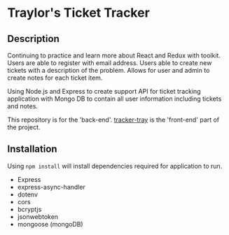 # Traylor's Ticket Tracker

## Description

Continuing to practice and learn more about React and Redux with toolkit. Users are able to register with email address. Users able to create new tickets with a description of the problem. Allows for user and admin to create notes for each ticket item.

Using Node.js and Express to create support API for ticket tracking application with Mongo DB to contain all user information including tickets and notes.

This repository is for the 'back-end'.
[tracker-tray](https://github.com/TTraylor310/tracker-tray) is the 'front-end' part of the project.

## Installation

Using `npm install` will install dependencies required for application to run.

- Express
- express-async-handler
- dotenv
- cors
- bcryptjs
- jsonwebtoken
- mongoose (mongoDB)
